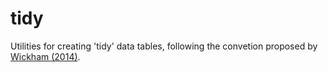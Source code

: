 # tidy

Utilities for creating 'tidy' data tables, following the convetion proposed by [Wickham (2014)](https://www.jstatsoft.org/index.php/jss/article/view/v059i10/v59i10.pdf).

